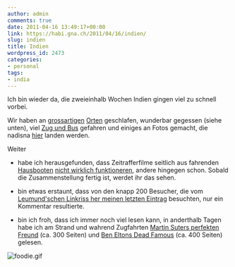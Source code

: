 ```yaml
---
author: admin
comments: true
date: 2011-04-16 13:49:17+00:00
link: https://habi.gna.ch/2011/04/16/indien/
slug: indien
title: Indien
wordpress_id: 2473
categories:
- personal
tags:
- india
---
```


Ich bin wieder da, die zweieinhalb Wochen Indien gingen viel zu schnell vorbei.




Wir haben an [grossartigen](http://www.karikkathibeachhouse.com/) [Orten](http://www.periyar.net/attraction/jungleinn.htm) geschlafen, wunderbar gegessen (siehe unten), viel [Zug und Bus](http://www.gpsies.com/map.do?fileId=eldlivfeqmnatnsb) gefahren und einiges an Fotos gemacht, die nadisna [hier](https://www.flickr.com/photos/habi/sets/72157626384437621/) landen werden.




Weiter





  
  * habe ich herausgefunden, dass Zeitrafferfilme seitlich aus fahrenden [Hausbooten](https://en.wikipedia.org/wiki/File:Kerala_houseboat.jpg) [nicht wirklich funktioneren](http://www.youtube.com/watch?v=dux_E0PwySA), andere hingegen schon. Sobald die Zusammenstellung fertig ist, werdet ihr das sehen.


  
  * bin etwas erstaunt, dass von den knapp 200 Besucher, die vom [Leumund'schen Linkriss her meinen letzten Eintrag](http://status.davidhaberthuer.ch/notice/190) besuchten, nur ein Kommentar resultierte.


  
  * bin ich froh, dass ich immer noch viel lesen kann, in anderthalb Tagen habe ich am Strand und wahrend Zugfahrten [Martin Suters perfekten Freund](https://de.wikipedia.org/wiki/Ein_perfekter_Freund) (ca. 300 Seiten) und [Ben Eltons Dead Famous](http://www.bookcrossing.com/journal/9777831) (ca. 400 Seiten) gelesen.




![foodie.gif](https://habi.gna.ch/wp-content/uploads/2011/04/foodie.gif)
